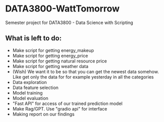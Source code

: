 # DATA3800-WattTomorrow
Semester project for DATA3800 - Data Science with Scripting

## What is left to do:
- Make script for getting energy_makeup
- Make script for getting energy_price
- Make script for getting natural resource price
- Make script for getting weather data
- (Wish) We want it to be so that you can get the newest data somehow. Like get only the data for for example yesterday in all the categories
- Data exploration
- Data feature selection
- Model training
- Model evaluation
- "Fast API" for access of our trained prediction model
- Make Rag/GPT. Use "gradio api" for interface
- Making report on our findings